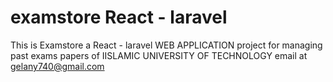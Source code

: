# examstore React - laravel
This is  Examstore a  React - laravel WEB APPLICATION project for managing past exams papers of IISLAMIC UNIVERSITY OF TECHNOLOGY
email at gelany740@gmail.com
